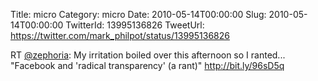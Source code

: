 Title: micro
Category: micro
Date: 2010-05-14T00:00:00
Slug: 2010-05-14T00:00:00
TwitterId: 13995136826
TweetUrl: https://twitter.com/mark_philpot/status/13995136826

RT [@zephoria](https://twitter.com/zephoria): My irritation boiled over this afternoon so I ranted...  "Facebook and 'radical transparency' (a rant)" http://bit.ly/96sD5q